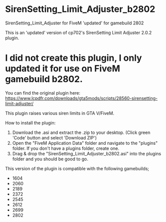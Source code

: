 # SirenSetting_Limit_Adjuster_b2802
SirenSetting_Limit_Adjuster for FiveM 'updated' for gamebuild 2802

This is an 'updated' version of cp702's SirenSetting Limit Adjuster 2.0.2 plugin.

# I did not create this plugin, I only updated it for use on FiveM gamebuild b2802.
You can find the original plugin here: https://www.lcpdfr.com/downloads/gta5mods/scripts/28560-sirensetting-limit-adjuster/

This plugin raises various siren limits in GTA V/FiveM.

How to install the plugin:
1. Download the .asi and extract the .zip to your desktop. (Click green 'Code' button and select 'Download ZIP')
2. Open the "FiveM Application Data" folder and navigate to the "plugins" folder. If you don't have a plugins folder, create one.
3. Drag & drop the "SirenSetting_Limit_Adjuster_b2802.asi" into the plugins folder and you should be good to go.


This version of the plugin is compatible with the following gamebuilds;
- 1604
- 2060
- 2189
- 2372
- 2545
- 2612
- 2699
- 2802
